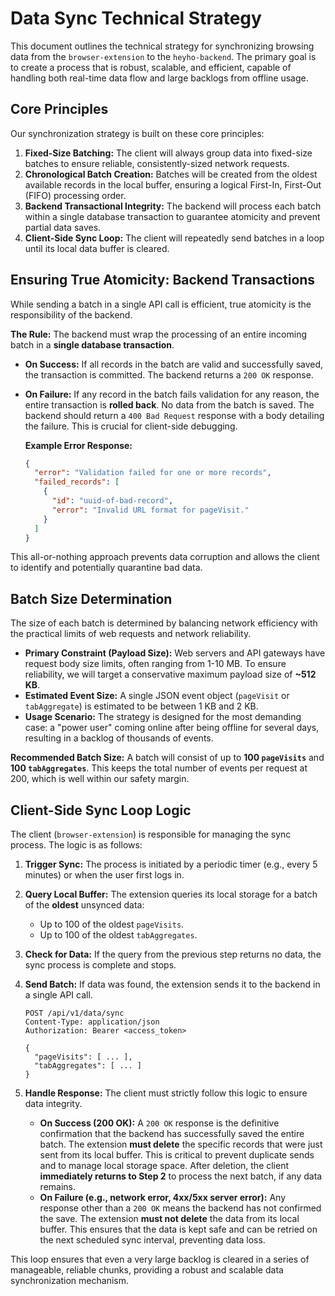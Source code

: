 # Data Sync Technical Strategy

This document outlines the technical strategy for synchronizing browsing data from the `browser-extension` to the `heyho-backend`. The primary goal is to create a process that is robust, scalable, and efficient, capable of handling both real-time data flow and large backlogs from offline usage.

## Core Principles

Our synchronization strategy is built on these core principles:

1.  **Fixed-Size Batching:** The client will always group data into fixed-size batches to ensure reliable, consistently-sized network requests.
2.  **Chronological Batch Creation:** Batches will be created from the oldest available records in the local buffer, ensuring a logical First-In, First-Out (FIFO) processing order.
3.  **Backend Transactional Integrity:** The backend will process each batch within a single database transaction to guarantee atomicity and prevent partial data saves.
4.  **Client-Side Sync Loop:** The client will repeatedly send batches in a loop until its local data buffer is cleared.

## Ensuring True Atomicity: Backend Transactions

While sending a batch in a single API call is efficient, true atomicity is the responsibility of the backend.

**The Rule:** The backend must wrap the processing of an entire incoming batch in a **single database transaction**.

*   **On Success:** If all records in the batch are valid and successfully saved, the transaction is committed. The backend returns a `200 OK` response.
*   **On Failure:** If any record in the batch fails validation for any reason, the entire transaction is **rolled back**. No data from the batch is saved. The backend should return a `400 Bad Request` response with a body detailing the failure. This is crucial for client-side debugging.

    **Example Error Response:**
    ```json
    {
      "error": "Validation failed for one or more records",
      "failed_records": [
        {
          "id": "uuid-of-bad-record",
          "error": "Invalid URL format for pageVisit."
        }
      ]
    }
    ```

This all-or-nothing approach prevents data corruption and allows the client to identify and potentially quarantine bad data.

## Batch Size Determination

The size of each batch is determined by balancing network efficiency with the practical limits of web requests and network reliability.

*   **Primary Constraint (Payload Size):** Web servers and API gateways have request body size limits, often ranging from 1-10 MB. To ensure reliability, we will target a conservative maximum payload size of **~512 KB**.
*   **Estimated Event Size:** A single JSON event object (`pageVisit` or `tabAggregate`) is estimated to be between 1 KB and 2 KB.
*   **Usage Scenario:** The strategy is designed for the most demanding case: a "power user" coming online after being offline for several days, resulting in a backlog of thousands of events.

**Recommended Batch Size:**
A batch will consist of up to **100 `pageVisits`** and **100 `tabAggregates`**. This keeps the total number of events per request at 200, which is well within our safety margin.

## Client-Side Sync Loop Logic

The client (`browser-extension`) is responsible for managing the sync process. The logic is as follows:

1.  **Trigger Sync:** The process is initiated by a periodic timer (e.g., every 5 minutes) or when the user first logs in.

2.  **Query Local Buffer:** The extension queries its local storage for a batch of the **oldest** unsynced data:
    *   Up to 100 of the oldest `pageVisits`.
    *   Up to 100 of the oldest `tabAggregates`.

3.  **Check for Data:** If the query from the previous step returns no data, the sync process is complete and stops.

4.  **Send Batch:** If data was found, the extension sends it to the backend in a single API call.
    ```http
    POST /api/v1/data/sync
    Content-Type: application/json
    Authorization: Bearer <access_token>

    {
      "pageVisits": [ ... ],
      "tabAggregates": [ ... ]
    }
    ```

5.  **Handle Response:** The client must strictly follow this logic to ensure data integrity.
    *   **On Success (200 OK):** A `200 OK` response is the definitive confirmation that the backend has successfully saved the entire batch. The extension **must delete** the specific records that were just sent from its local buffer. This is critical to prevent duplicate sends and to manage local storage space. After deletion, the client **immediately returns to Step 2** to process the next batch, if any data remains.
    *   **On Failure (e.g., network error, 4xx/5xx server error):** Any response other than a `200 OK` means the backend has not confirmed the save. The extension **must not delete** the data from its local buffer. This ensures that the data is kept safe and can be retried on the next scheduled sync interval, preventing data loss.

This loop ensures that even a very large backlog is cleared in a series of manageable, reliable chunks, providing a robust and scalable data synchronization mechanism.
